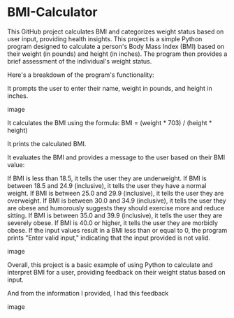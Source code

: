 # BMI-Calculator
This GitHub project calculates BMI and categorizes weight status based on user input, providing health insights.
This project is a simple Python program designed to calculate a person's Body Mass Index (BMI) based on their weight (in pounds) and height (in inches). The program then provides a brief assessment of the individual's weight status.

Here's a breakdown of the program's functionality:

It prompts the user to enter their name, weight in pounds, and height in inches.

image

It calculates the BMI using the formula:
BMI = (weight * 703) / (height * height)

It prints the calculated BMI.

It evaluates the BMI and provides a message to the user based on their BMI value:

If BMI is less than 18.5, it tells the user they are underweight.
If BMI is between 18.5 and 24.9 (inclusive), it tells the user they have a normal weight.
If BMI is between 25.0 and 29.9 (inclusive), it tells the user they are overweight.
If BMI is between 30.0 and 34.9 (inclusive), it tells the user they are obese and humorously suggests they should exercise more and reduce sitting.
If BMI is between 35.0 and 39.9 (inclusive), it tells the user they are severely obese.
If BMI is 40.0 or higher, it tells the user they are morbidly obese.
If the input values result in a BMI less than or equal to 0, the program prints "Enter valid input," indicating that the input provided is not valid.

image

Overall, this project is a basic example of using Python to calculate and interpret BMI for a user, providing feedback on their weight status based on input.

And from the information I provided, I had this feedback

image
